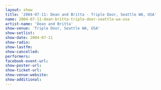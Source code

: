 ```yaml
---
layout: show
title: '2004-07-11: Dean and Britta - Triple Door, Seattle WA, USA'
name: 2004-07-11-dean-britta-triple-door-seattle-wa-usa
artist-name: 'Dean and Britta'
show-venue: 'Triple Door, Seattle WA, USA'
show-setlist: 
show-date: 2004-07-11
show-radio: 
show-lastfm: 
show-cancelled: 
performers: 
facebook-event-url: 
show-poster-url: 
show-ticket-url: 
show-venue-website: 
show-additional: 
---
```


